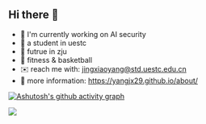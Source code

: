 ## Hi there 👋

<!--
**yangjx29/yangjx29** is a ✨ _special_ ✨ repository because its `README.md` (this file) appears on your GitHub profile.

Here are some ideas to get you started:


-->
- 👶 I'm currently working on AI security
- 🎒 a student in uestc
- 👯 futrue in zju
- 🏀 fitness & basketball
- ✉️ reach me with: jingxiaoyang@std.uestc.edu.cn
- 🔎 more information: https://yangjx29.github.io/about/

[![Ashutosh's github activity graph](https://github-readme-activity-graph.vercel.app/graph?username=yangjx29&theme=merko)](https://github.com/yangjx29/github-readme-activity-graph)

<a href="https://visitcount.itsvg.in">
  <img src="https://visitcount.itsvg.in/api?id=yangjx29&label=Profile%20Views&color=2&icon=6&pretty=true" />
</a>